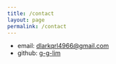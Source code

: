 ```yaml
---
title: /contact
layout: page
permalink: /contact
---
```


- email: dlarkqrl4966@gmail.com
- github: [g-g-lim](https://github.com/g-g-lim)